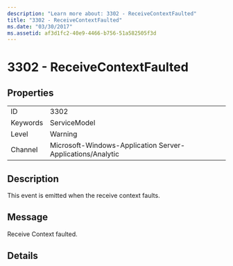 ```yaml
---
description: "Learn more about: 3302 - ReceiveContextFaulted"
title: "3302 - ReceiveContextFaulted"
ms.date: "03/30/2017"
ms.assetid: af3d1fc2-40e9-4466-b756-51a582505f3d
---
```

# 3302 - ReceiveContextFaulted

## Properties  
  
|||  
|-|-|  
|ID|3302|  
|Keywords|ServiceModel|  
|Level|Warning|  
|Channel|Microsoft-Windows-Application Server-Applications/Analytic|  
  
## Description  

 This event is emitted when the receive context faults.  
  
## Message  

 Receive Context faulted.  
  
## Details

